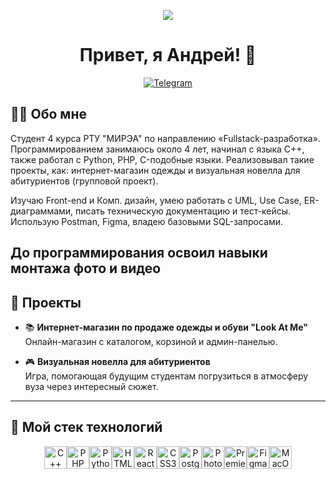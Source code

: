 <p align="center">
  <img src="https://media.gifdb.com/patrick-bateman-sigma-face-meme-67jsga78td509a4e.gif" />
</p>

<h1 align="center">Привет, я Андрей! 👋</h1>

<p align="center">
  <a href="https://t.me/calminheart">
    <img src="https://img.shields.io/badge/-Telegram-2CA5E0?style=flat-square&logo=telegram&logoColor=white" alt="Telegram"/>
  </a>
</p>

## 👨‍💻 Обо мне

Студент 4 курса РТУ "МИРЭА" по направлению «Fullstack-разработка».
Программированием занимаюсь около 4 лет, начинал с языка C++, также работал с Python, PHP, C-подобные языки. Реализовывал такие проекты, как: интернет-магазин одежды и визуальная новелла для абитуриентов (групповой проект).

Изучаю  Front-end и Комп. дизайн, умею работать с UML, Use Case, ER-диаграммами, писать техническую документацию и тест-кейсы. Использую Postman, Figma, владею базовыми SQL-запросами.

До программирования освоил навыки монтажа фото и видео
---

## 🌟 Проекты

- 📚 **Интернет-магазин по продаже одежды и обуви "Look At Me"**  
  Онлайн-магазин с каталогом, корзиной и админ-панелью.

- 🎮 **Визуальная новелла для абитуриентов**  
  Игра, помогающая будущим студентам погрузиться в атмосферу вуза через интересный сюжет.

---

## 🧰 Мой стек технологий

<p align="center"> <a href="https://docs.microsoft.com/en-us/cpp/?view=msvc-170" target="_blank" rel="noreferrer"><img src="https://raw.githubusercontent.com/danielcranney/readme-generator/main/public/icons/skills/cplusplus-colored.svg" alt="C++" title="C++" width="36" height="36" /></a><a href="https://www.php.net/" target="_blank" rel="noreferrer"><img src="https://raw.githubusercontent.com/danielcranney/readme-generator/main/public/icons/skills/php-colored.svg" alt="PHP" title="PHP" width="36" height="36" /></a><a href="https://www.python.org/" target="_blank" rel="noreferrer"><img src="https://raw.githubusercontent.com/danielcranney/readme-generator/main/public/icons/skills/python-colored.svg" alt="Python" title="Python" width="36" height="36" /></a><a href="https://developer.mozilla.org/en-US/docs/Glossary/HTML5" target="_blank" rel="noreferrer"><img src="https://raw.githubusercontent.com/danielcranney/readme-generator/main/public/icons/skills/html5-colored.svg" alt="HTML5" title="HTML5" width="36" height="36" /></a><a href="https://reactjs.org/" target="_blank" rel="noreferrer"><img src="https://raw.githubusercontent.com/danielcranney/readme-generator/main/public/icons/skills/react-colored.svg" alt="React" title="React" width="36" height="36" /></a><a href="https://www.w3.org/TR/CSS/#css" target="_blank" rel="noreferrer"><img src="https://raw.githubusercontent.com/danielcranney/readme-generator/main/public/icons/skills/css3-colored.svg" alt="CSS3" title="CSS3" width="36" height="36" /></a><a href="https://www.postgresql.org/" target="_blank" rel="noreferrer"><img src="https://raw.githubusercontent.com/danielcranney/readme-generator/main/public/icons/skills/postgresql-colored.svg" alt="PostgreSQL" title="PostgreSQL" width="36" height="36" /></a><a href="https://www.adobe.com/uk/products/photoshop.html" target="_blank" rel="noreferrer"><img src="https://raw.githubusercontent.com/danielcranney/readme-generator/main/public/icons/skills/photoshop-colored-dark.svg" alt="Photoshop" title="Photoshop" width="36" height="36" /></a><a href="https://www.adobe.com/uk/products/premiere.html" target="_blank" rel="noreferrer"><img src="https://raw.githubusercontent.com/danielcranney/readme-generator/main/public/icons/skills/premierepro-colored-dark.svg" alt="Premiere Pro" title="Premiere Pro" width="36" height="36" /></a><a href="https://www.figma.com/" target="_blank" rel="noreferrer"><img src="https://raw.githubusercontent.com/danielcranney/readme-generator/main/public/icons/skills/figma-colored.svg" alt="Figma" title="Figma" width="36" height="36" /></a><a href="https://apple.com" target="_blank" rel="noreferrer"><img src="https://raw.githubusercontent.com/danielcranney/readme-generator/main/public/icons/skills/macos-colored-dark.svg" alt="MacOS" title="MacOS" width="36" height="36" /></a> </p>
